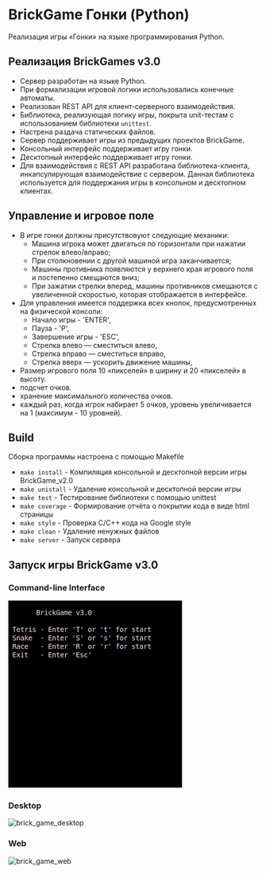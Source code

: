 # BrickGame Гонки (Python)

Реализация игры «Гонки» на языке программирования Python.

## Реализация BrickGames v3.0

- Сервер разработан на языке Python.
- При формализации игровой логики использовались конечные автоматы.
- Реализован REST API для клиент-серверного взаимодействия.
- Библиотека, реализующая логику игры, покрыта unit-тестам с использованием библиотеки `unittest`.
- Настрена раздача статических файлов.
- Сервер поддерживает игры из предыдущих проектов BrickGame.
- Консольный интерфейс поддерживает игру гонки.
- Десктопный интерфейс поддерживает игру гонки.
- Для взаимодействия с REST API разработана библиотека-клиента, инкапсулирующая взаимодействие с сервером. Данная библиотека используется для поддержания игры в консольном и десктопном клиентах.

## Управление и игровое поле

- В игре гонки должны присутствовуют следующие механики:
  - Машина игрока может двигаться по горизонтали при нажатии стрелок влево/вправо;
  - При столкновении с другой машиной игра заканчивается;
  - Машины противника появляются у верхнего края игрового поля и постепенно смещаются вниз;
  - При зажатии стрелки вперед, машины противников смещаются с увеличенной скоростью, которая отображается в интерфейсе.
- Для управления имеется поддержка всех кнопок, предусмотренных на физической консоли:
  - Начало игры - 'ENTER',
  - Пауза - 'P',
  - Завершение игры - 'ESC',
  - Стрелка влево — сместиться влево,
  - Стрелка вправо — сместиться вправо,
  - Стрелка вверх — ускорить движение машины,
- Размер игрового поля 10 «пикселей» в ширину и 20 «пикселей» в высоту.
- подсчет очков.
- хранение максимального количества очков.
- каждый раз, когда игрок набирает 5 очков, уровень увеличивается на 1 (максимум - 10 уровней).

## Build

Сборка программы настроена с помощью Makefile

* `make install` - Компиляция консольной и десктопной версии игры BrickGame_v2.0
* `make unistall` - Удаление консольной и десктопной версии игры
* `make test` - Тестирование библиотеки c помощью unittest
* `make coverage` - Формирование отчёта о покрытии кода в виде html страницы
* `make style` - Проверка C/C++ кода на Google style
* `make clean` - Удаление ненужных файлов
* `make server` - Запуск сервера

## Запуск игры BrickGame v3.0

### Command-line Interface

![brick_game_cli](examples/cli.gif)

### Desktop

![brick_game_desktop](examples/desktop.gif)

### Web

![brick_game_web](examples/web.gif)
